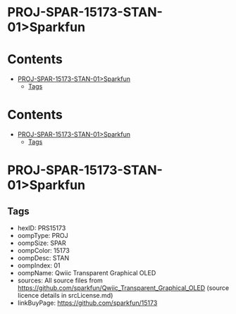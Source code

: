 
PROJ-SPAR-15173-STAN-01>Sparkfun
================================

Contents
========

* [PROJ-SPAR-15173-STAN-01>Sparkfun](#proj-spar-15173-stan-01sparkfun)
	* [Tags](#tags)

Contents
========

* [PROJ-SPAR-15173-STAN-01>Sparkfun](#proj-spar-15173-stan-01sparkfun)
	* [Tags](#tags)

# PROJ-SPAR-15173-STAN-01>Sparkfun

## Tags

- hexID: PRS15173
- oompType: PROJ
- oompSize: SPAR
- oompColor: 15173
- oompDesc: STAN
- oompIndex: 01
- oompName: Qwiic Transparent Graphical OLED
- sources: All source files from https://github.com/sparkfun/Qwiic_Transparent_Graphical_OLED (source licence details in srcLicense.md)
- linkBuyPage: https://github.com/sparkfun/15173
